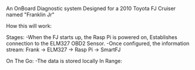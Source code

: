 An OnBoard Diagnostic system Designed for a 2010 Toyota FJ Cruiser named "Franklin Jr"

How this will work:

Stages:
-When the FJ starts up, the Rasp Pi is powered on, Establishes connection to the ELM327 OBD2 Sensor.
-Once configured, the information stream: Frank -> ELM327 -> Rasp Pi -> SmartFJ

On The Go:
-The data is stored locally
In Range:
